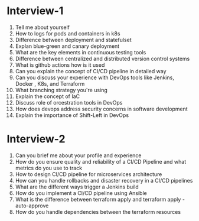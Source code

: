 # Interview-1
1. Tell me about yourself
2. How to logs for pods and containers in k8s
3. Difference between deployment and statefulset
4. Explan blue-green and canary deployment
5. What are the key elements in continuous testing tools
6. Difference between centralized and distributed version control systems
7. What is github actions how is it used
8. Can you explain the concept of CI/CD pipeline in detailed way
9. Can you discuss your experience with DevOps tools like Jenkins, Docker , K8s, and Terraform
10. What branching strategy you're using
11. Explain the concept of IaC
12. Discuss role of orcestration tools in DevOps
13. How does devops address security concerns in software development
14. Explain the importance of Shift-Left in DevOps

# Interview-2
1. Can you brief me about your profile and experience
2. How do you ensure quality and reliability of a CI/CD Pipeline and what metrics do you use to track
3. How to design CI/CD pipeline for microservices architecture
4. How can you handle rollbacks and disaster recovery in a CI/CD pipelines
5. What are the different ways trigger a Jenkins build
6. How do you implement a CI/CD pipeline using Ansible
7. What is the difference between terraform apply and terraform apply -auto-approve
8. How do you handle dependencies between the terraform resources
